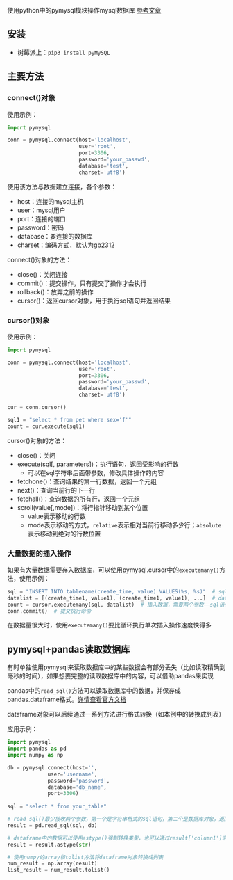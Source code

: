 使用python中的pymysql模块操作mysql数据库
[参考文章](https://mp.weixin.qq.com/s/OM8U4rTJBm17Ey0nNxPCZg)

## 安装

- 树莓派上：`pip3 install pyMySQL`

## 主要方法

### connect()对象

使用示例：
```python
import pymysql

conn = pymysql.connect(host='localhost', 
                       user='root', 
                       port=3306, 
                       password='your_passwd',
                       database='test',
                       charset='utf8')
```

使用该方法与数据建立连接，各个参数：
- host：连接的mysql主机
- user：mysql用户
- port：连接的端口
- password：密码
- database：要连接的数据库
- charset：编码方式，默认为gb2312

connect()对象的方法：
- close()：关闭连接
- commit()：提交操作，只有提交了操作才会执行
- rollback()：放弃之前的操作
- cursor()：返回cursor对象，用于执行sql语句并返回结果

### cursor()对象

使用示例：
```python
import pymysql

conn = pymysql.connect(host='localhost', 
                       user='root', 
                       port=3306, 
                       password='your_passwd',
                       database='test',
                       charset='utf8')

cur = conn.cursor()

sql1 = "select * from pet where sex='f'"
count = cur.execute(sql1)
```

cursor()对象的方法：
- close()：关闭
- execute(sql[, parameters])：执行语句，返回受影响的行数
  - 可以在sql字符串后面带参数，修改具体操作的内容
- fetchone()：查询结果的第一行数据，返回一个元组
- next()：查询当前行的下一行
- fetchall()：查询数据的所有行，返回一个元组
- scroll(value[,mode])：将行指针移动到某个位置
  - value表示移动的行数
  - mode表示移动的方式，`relative`表示相对当前行移动多少行；`absolute`表示移动到绝对的行数位置
  

### 大量数据的插入操作

如果有大量数据需要存入数据库，可以使用pymysql.cursor中的`executemany()`方法，使用示例：

```python
sql = "INSERT INTO tablename(create_time, value) VALUES(%s, %s)"  # sql语句中要为datalist留出位置
datalist = [(create_time1, value1), (create_time1, value1), ...]  # datalist是一个要插入到数据库中的数据元组的列表（或元组）
count = cursor.executemany(sql, datalist)  # 插入数据，需要两个参数——sql语句和对应的数据元组列表
conn.commit()  # 提交执行命令
```

在数据量很大时，使用`executemany()`要比循环执行单次插入操作速度快得多

## pymysql+pandas读取数据库

有时单独使用pymysql来读取数据库中的某些数据会有部分丢失（比如读取精确到毫秒的时间），如果想要完整的读取数据库中的内容，可以借助pandas来实现

pandas中的`read_sql()`方法可以读取数据库中的数据，并保存成pandas.dataframe格式。[详情查看官方文档](https://pandas.pydata.org/pandas-docs/stable/reference/api/pandas.read_sql.html)

dataframe对象可以后续通过一系列方法进行格式转换（如本例中的转换成列表）

应用示例：
```python
import pymysql
import pandas as pd
import numpy as np

db = pymysql.connect(host='',
		     user='username',
		     password='password',
		     database='db_name',
		     port=3306)
		     
sql = "select * from your_table"

# read_sql()最少接收两个参数，第一个是字符串格式的sql语句，第二个是数据库对象，返回结果是一个pandas.dataframe对象
result = pd.read_sql(sql, db)

# dataframe中的数据可以使用astype()强制转换类型，也可以通过result['column1']来为单个列的数据转换类型
result = result.astype(str)

# 使用numpy的array和tolist方法将dataframe对象转换成列表
num_result = np.array(result)
list_result = num_result.tolist()
```
